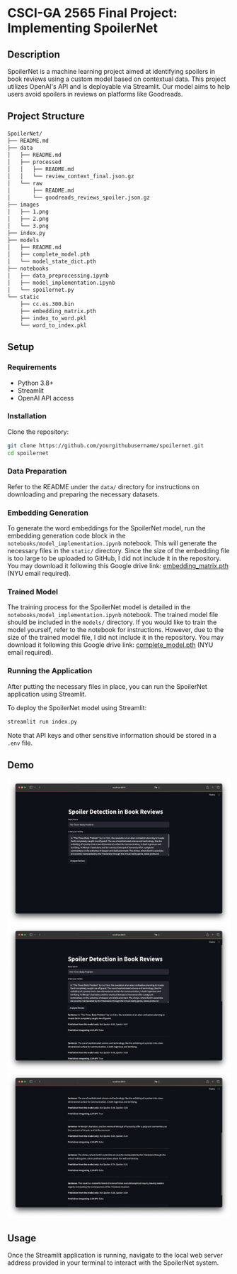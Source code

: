 # CSCI-GA 2565 Final Project: Implementing SpoilerNet

## Description

SpoilerNet is a machine learning project aimed at identifying spoilers in book reviews using a custom model based on contextual data. This project utilizes OpenAI's API and is deployable via Streamlit. Our model aims to help users avoid spoilers in reviews on platforms like Goodreads.

## Project Structure

```
SpoilerNet/
├── README.md
├── data
│   ├── README.md
│   ├── processed
│   │   ├── README.md
│   │   └── review_context_final.json.gz
│   └── raw
│       ├── README.md
│       └── goodreads_reviews_spoiler.json.gz
├── images
│   ├── 1.png
│   ├── 2.png
│   └── 3.png
├── index.py
├── models
│   ├── README.md
│   ├── complete_model.pth
│   └── model_state_dict.pth
├── notebooks
│   ├── data_preprocessing.ipynb
│   ├── model_implementation.ipynb
│   └── spoilernet.py
└── static
    ├── cc.es.300.bin
    ├── embedding_matrix.pth
    ├── index_to_word.pkl
    └── word_to_index.pkl
```

## Setup

### Requirements

- Python 3.8+
- Streamlit
- OpenAI API access

### Installation

Clone the repository:

```bash
git clone https://github.com/yourgithubusername/spoilernet.git
cd spoilernet
```

### Data Preparation

Refer to the README under the `data/` directory for instructions on downloading and preparing the necessary datasets.

### Embedding Generation

To generate the word embeddings for the SpoilerNet model, run the embedding generation code block in the `notebooks/model_implementation.ipynb` notebook. This will generate the necessary files in the `static/` directory. Since the size of the embedding file is too large to be uploaded to GitHub, I did not include it in the repository. You may download it following this Google drive link: [embedding_matrix.pth](https://drive.google.com/file/d/1NRp7pmJW6r1hOwmwd28eyDGKhx6cMdne/view?usp=sharing) (NYU email required).

### Trained Model

The training process for the SpoilerNet model is detailed in the `notebooks/model_implementation.ipynb` notebook. The trained model file should be included in the `models/` directory. If you would like to train the model yourself, refer to the notebook for instructions. However, due to the size of the trained model file, I did not include it in the repository. You may download it following this Google drive link: [complete_model.pth](https://drive.google.com/file/d/1j9bsl7ZXRF2jSm5WCzunO8MiNsk64pyj/view?usp=sharing) (NYU email required).

### Running the Application

After putting the necessary files in place, you can run the SpoilerNet application using Streamlit.

To deploy the SpoilerNet model using Streamlit:

```bash
streamlit run index.py
```

Note that API keys and other sensitive information should be stored in a `.env` file.

## Demo

<img src="./images/1.png" alt="1" style="zoom:50%;" />

<img src="./images/2.png" alt="2" style="zoom:50%;" />

<img src="./images/3.png" alt="3" style="zoom:50%;" />

## Usage

Once the Streamlit application is running, navigate to the local web server address provided in your terminal to interact with the SpoilerNet system.
